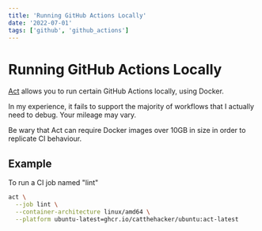 ```yaml
---
title: 'Running GitHub Actions Locally'
date: '2022-07-01'
tags: ['github', 'github_actions']
---
```


# Running GitHub Actions Locally

[Act](https://github.com/nektos/act) allows you to run certain GitHub Actions locally, using Docker.

In my experience, it fails to support the majority of workflows that I actually need to debug. Your mileage may vary.

Be wary that Act can require Docker images over 10GB in size in order to replicate CI behaviour.

## Example

To run a CI job named "lint"

```bash
act \
  --job lint \
  --container-architecture linux/amd64 \
  --platform ubuntu-latest=ghcr.io/catthehacker/ubuntu:act-latest
```
